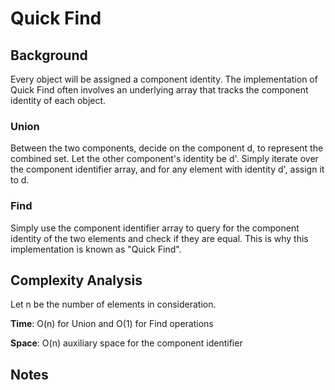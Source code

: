 # Quick Find

## Background
Every object will be assigned a component identity. The implementation of Quick Find often involves
an underlying array that tracks the component identity of each object.

### Union
Between the two components, decide on the component d, to represent the combined set. Let the other
component's identity be d'. Simply iterate over the component identifier array, and for any element with
identity d', assign it to d.

### Find
Simply use the component identifier array to query for the component identity of the two elements
and check if they are equal. This is why this implementation is known as "Quick Find".

## Complexity Analysis
Let n be the number of elements in consideration.

**Time**: O(n) for Union and O(1) for Find operations

**Space**: O(n) auxiliary space for the component identifier

## Notes